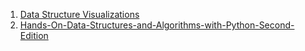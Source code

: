 1. [Data Structure Visualizations](https://www.cs.usfca.edu/~galles/visualization/Algorithms.html)
2. [Hands-On-Data-Structures-and-Algorithms-with-Python-Second-Edition ](https://github.com/PacktPublishing/Hands-On-Data-Structures-and-Algorithms-with-Python-Second-Edition)
